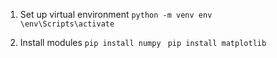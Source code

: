 1. Set up virtual environment 
`python -m venv env`  
`\env\Scripts\activate`

2. Install modules
`pip install numpy `
`pip install matplotlib` 